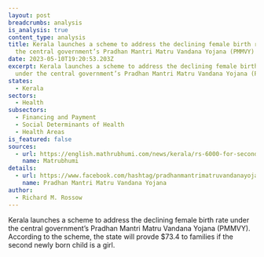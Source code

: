 ```yaml
---
layout: post
breadcrumbs: analysis
is_analysis: true
content_type: analysis
title: Kerala launches a scheme to address the declining female birth rate under
  the central government’s Pradhan Mantri Matru Vandana Yojana (PMMVY)
date: 2023-05-10T19:20:53.203Z
excerpt: Kerala launches a scheme to address the declining female birth rate
  under the central government’s Pradhan Mantri Matru Vandana Yojana (PMMVY)
states:
  - Kerala
sectors:
  - Health
subsectors:
  - Financing and Payment
  - Social Determinants of Health
  - Health Areas
is_featured: false
sources:
  - url: https://english.mathrubhumi.com/news/kerala/rs-6000-for-second-girl-child-birth-kerala-to-implement-pmmvy-in-view-of-declining-sex-ratio-1.8529472
    name: Matrubhumi
details:
  - url: https://www.facebook.com/hashtag/pradhanmantrimatruvandanayojana
    name: Pradhan Mantri Matru Vandana Yojana
author:
  - Richard M. Rossow
---
```

Kerala launches a scheme to address the declining female birth rate under the central government’s Pradhan Mantri Matru Vandana Yojana (PMMVY). According to the scheme, the state will provde $73.4 to families if the second newly born child is a girl.